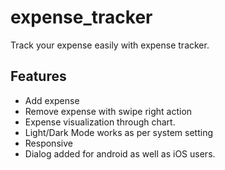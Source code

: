 # expense_tracker

Track your expense easily with expense tracker.

## Features
- Add expense
- Remove expense with swipe right action
- Expense visualization through chart.
- Light/Dark Mode works as per system setting
- Responsive
- Dialog added for android as well as iOS users.



